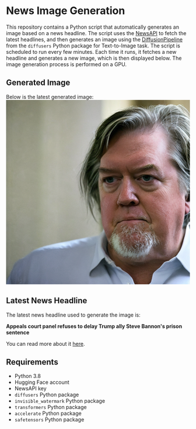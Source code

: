 # News Image Generation
This repository contains a Python script that automatically generates an image based on a news headline. The script uses the [NewsAPI](https://newsapi.org/) to fetch the latest headlines, and then generates an image using the [DiffusionPipeline](https://github.com/huggingface/diffusers) from the `diffusers` Python package for Text-to-Image task.
The script is scheduled to run every few minutes. Each time it runs, it fetches a new headline and generates a new image, which is then displayed below. The image generation process is performed on a GPU.

## Generated Image
Below is the latest generated image:
![Generated Image](image.png)

## Latest News Headline
The latest news headline used to generate the image is:

**Appeals court panel refuses to delay Trump ally Steve Bannon's prison sentence**

You can read more about it [here](https://news.google.com/rss/articles/CBMiWWh0dHBzOi8vd3d3Lm5wci5vcmcvMjAyNC8wNi8yMS9nLXMxLTU0OTMvYXBwZWFscy1jb3VydC1wYW5lbC1zdGV2ZS1iYW5ub24tcHJpc29uLXNlbnRlbmNl0gEA?oc=5).

## Requirements
- Python 3.8
- Hugging Face account
- NewsAPI key
- `diffusers` Python package
- `invisible_watermark` Python package
- `transformers` Python package
- `accelerate` Python package
- `safetensors` Python package
